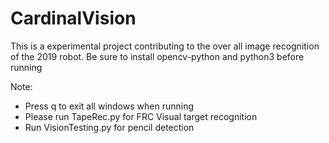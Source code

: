 # CardinalVision
This is a experimental project contributing to the over all image recognition of the 2019 robot.
Be sure to install opencv-python and python3 before running

Note:

- Press q to exit all windows when running
- Please run TapeRec.py for FRC Visual target recognition
- Run VisionTesting.py for pencil detection
